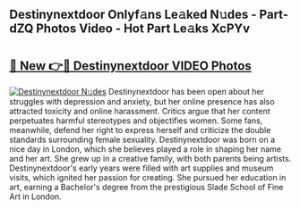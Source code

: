 ## Destinynextdoor Onlyf𝚊ns Le𝚊ked N𝚞des - Part-dZQ Photos Video - Hot Part Le𝚊ks XcPYv

# <h2><a href="http://ac54499.deff.icu/?id=Destinynextdoor">🔗 New 👉🔴 Destinynextdoor VIDEO Photos</a></h2>

[![Destinynextdoor N𝚞des](https://i.imgur.com/rIISA9y.gif)](http://ac54499.deff.icu/?id=Destinynextdoor)
Destinynextdoor has been open about her struggles with depression and anxiety, but her online presence has also attracted toxicity and online harassment. Critics argue that her content perpetuates harmful stereotypes and objectifies women. Some fans, meanwhile, defend her right to express herself and criticize the double standards surrounding female sexuality. Destinynextdoor was born on a nice day in London, which she believes played a role in shaping her name and her art. She grew up in a creative family, with both parents being artists. Destinynextdoor's early years were filled with art supplies and museum visits, which ignited her passion for creating. She pursued her education in art, earning a Bachelor's degree from the prestigious Slade School of Fine Art in London.
